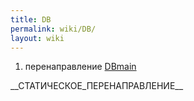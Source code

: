 ```yaml
---
title: DB
permalink: wiki/DB/
layout: wiki
---
```


1.  перенаправление [DBmain](/wiki/DBmain "wikilink")

\_\_СТАТИЧЕСКОЕ_ПЕРЕНАПРАВЛЕНИЕ\_\_
